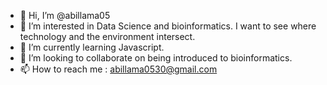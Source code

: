 - 👋 Hi, I’m @abillama05
- 👀 I’m interested in Data Science and bioinformatics. I want to see where technology and the environment intersect.
- 🌱 I’m currently learning Javascript.
- 💞️ I’m looking to collaborate on being introduced to bioinformatics.
- 📫 How to reach me : abillama0530@gmail.com

<!---
abillama05/abillama05 is a ✨ special ✨ repository because its `README.md` (this file) appears on your GitHub profile.
You can click the Preview link to take a look at your changes.
--->
